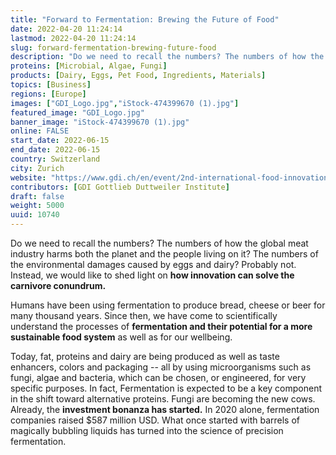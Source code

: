 ```yaml
---
title: "Forward to Fermentation: Brewing the Future of Food"
date: 2022-04-20 11:24:14
lastmod: 2022-04-20 11:24:14
slug: forward-fermentation-brewing-future-food
description: "Do we need to recall the numbers? The numbers of how the global meat industry harms both the planet and the people living on it? The numbers of the environmental damages caused by eggs and dairy? Probably not. Instead, we would like to shed light on how innovation can solve the carnivore conundrum."
proteins: [Microbial, Algae, Fungi]
products: [Dairy, Eggs, Pet Food, Ingredients, Materials]
topics: [Business]
regions: [Europe]
images: ["GDI_Logo.jpg","iStock-474399670 (1).jpg"]
featured_image: "GDI_Logo.jpg"
banner_image: "iStock-474399670 (1).jpg"
online: FALSE
start_date: 2022-06-15
end_date: 2022-06-15
country: Switzerland
city: Zurich
website: "https://www.gdi.ch/en/event/2nd-international-food-innovation-conference-17"
contributors: [GDI Gottlieb Duttweiler Institute]
draft: false
weight: 5000
uuid: 10740
---
```

Do we need to recall the numbers? The numbers of how the global meat
industry harms both the planet and the people living on it? The numbers
of the environmental damages caused by eggs and dairy? Probably not.
Instead, we would like to shed light on **how innovation can solve the
carnivore conundrum.**

Humans have been using fermentation to produce bread, cheese or beer for
many thousand years. Since then, we have come to scientifically
understand the processes of **fermentation and their potential for a
more sustainable food system** as well as for our wellbeing.

Today, fat, proteins and dairy are being produced as well as taste
enhancers, colors and packaging -- all by using microorganisms such as
fungi, algae and bacteria, which can be chosen, or engineered, for very
specific purposes. In fact, Fermentation is expected to be a key
component in the shift toward alternative proteins. Fungi are becoming
the new cows. Already, the **investment bonanza has started.** In 2020
alone, fermentation companies raised \$587 million USD. What once
started with barrels of magically bubbling liquids has turned into the
science of precision fermentation.
